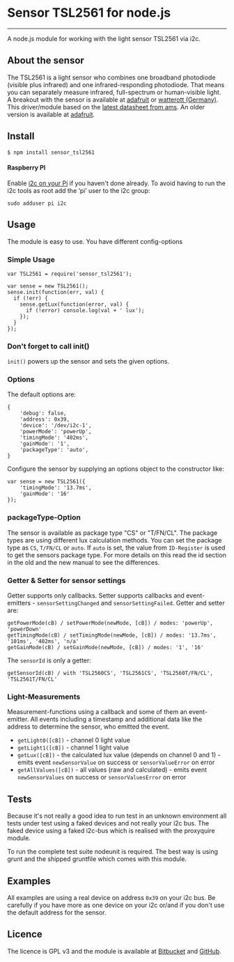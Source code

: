 # Sensor TSL2561 for node.js
---
A node.js module for working with the light sensor TSL2561 via i2c.

## About the sensor
The TSL2561 is a light sensor who combines one broadband photodiode (visible plus infrared) and one infrared-responding photodiode. That means you can separately measure infrared, full-spectrum or human-visible light. A breakout with the sensor is available at [adafruit](http://www.adafruit.com/products/439) or [watterott (Germany)](http://www.watterott.com/de/TSL2561-Lichtsensor).
This driver/module based on the [latest datasheet from ams](http://www.ams.com/eng/Products/Light-Sensors/Light-to-Digital-Sensors/TSL2561). An older version is available at [adafruit](http://www.adafruit.com/datasheets/TSL2561.pdf).

## Install
```
$ npm install sensor_tsl2561
```
#### Raspberry PI
Enable [i2c on your Pi](https://github.com/kelly/node-i2c#raspberry-pi-setup) if you haven't done already. To avoid having to run the i2c tools as root add the ‘pi’ user to the i2c group:
```
sudo adduser pi i2c
```

## Usage
The module is easy to use. You have different config-options 

### Simple Usage
```
var TSL2561 = require('sensor_tsl2561');

var sense = new TSL2561();
sense.init(function(err, val) {
  if (!err) {
    sense.getLux(function(error, val) {
      if (!error) console.log(val + ' lux');
    });    
  }
});
```
 
### Don't forget to call init()
```ìnit()``` powers up the sensor and sets the given options.

### Options
The default options are:
```
{
    'debug': false,
    'address': 0x39,
    'device': '/dev/i2c-1',
    'powerMode': 'powerUp',
    'timingMode': '402ms',
    'gainMode': '1',
    'packageType': 'auto',
}
```

Configure the sensor by supplying an options object to the constructor like:
```
var sense = new TSL2561({
    'timingMode': '13.7ms',
    'gainMode': '16'
});
```
### packageType-Option
The sensor is available as package type "CS" or "T/FN/CL". The package types are using different lux calculation methods. You can set the package type as
```CS```, ```T/FN/CL``` or ```auto```. If ```auto``` is set, the value from ```ID-Register``` is used to get the sensors package type. For more details on this read the id section in the old and the new manual to see the differences.

### Getter & Setter for sensor settings
Getter supports only callbacks. Setter supports callbacks and event-emitters - ```sensorSettingChanged``` and ```sensorSettingFailed```. Getter and setter are:
```
getPowerMode(cB) / setPowerMode(newMode, [cB]) / modes: 'powerUp', 'powerDown'
getTimingMode(cB) / setTimingMode(newMode, [cB]) / modes: '13.7ms', '101ms', '402ms', 'n/a'
getGainMode(cB) / setGainMode(newMode, [cB]) / modes: '1', '16'
```

The ```sensorId``` is only a getter:
```
getSensorId(cB) / with 'TSL2560CS', 'TSL2561CS', 'TSL2560T/FN/CL', 'TSL2561T/FN/CL'
```

### Light-Measurements
Measurement-functions using a callback and some of them an event-emitter. All events including a timestamp and additional data like the address to determine the sensor, who emitted the event.

* ```getLight0([cB])``` - channel 0 light value
* ```getLight1([cB])``` - channel 1 light value
* ```getLux([cB])``` - the calculated lux value (depends on channel 0 and 1) - emits event ```newSensorValue``` on success or ```sensorValueError``` on error
* ```getAllValues([cB])``` - all values (raw and calculated) - emits event ```newSensorValues``` on success or ```sensorValuesError``` on error

## Tests
Because it's not really a good idea to run test in an unknown environment all tests under test using a faked devices and not really your i2c bus. The faked device using a faked i2c-bus which is realised with the proxyquire module.

To run the complete test suite nodeunit is required. The best way is using grunt and the shipped gruntfile which comes with this module.

## Examples
All examples are using a real device on address ```0x39``` on your i2c bus. Be carefully if you have more as one device on your i2c or/and if you don't use the default address for the sensor.

## Licence
The licence is GPL v3 and the module is available at [Bitbucket](https://bitbucket.org/iwg/tsl2561_node) and [GitHub](https://github.com/imwebgefunden/tsl2561_node).